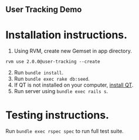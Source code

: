 ## User Tracking Demo

# Installation instructions.

1. Using RVM, create new Gemset in app directory.

```rvm use 2.0.0@user-tracking --create```

2. Run `bundle install`.
3. Run `bundle exec rake db:seed`.
4. If QT is not installed on your computer, [install QT](https://github.com/thoughtbot/capybara-webkit/wiki/Installing-Qt-and-compiling-capybara-webkit).
5. Run server using `bundle exec rails s`.

# Testing instructions.

Run `bundle exec rspec spec` to run full test suite.